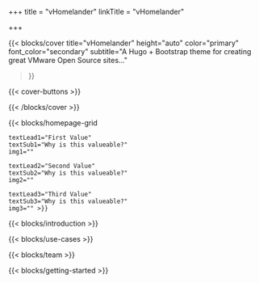 +++
title = "vHomelander"
linkTitle = "vHomelander"

+++
<!-- blocks/cover content start -->
{{< blocks/cover 
	title="vHomelander" 
	height="auto" 
	color="primary" 
	font_color="secondary" 
	subtitle="A Hugo + Bootstrap theme for creating great VMware Open Source sites..." 
>}}

{{< cover-buttons >}}

{{< /blocks/cover >}}
<!-- blocks/cover content end -->

<!-- blocks/homepage-grid start -->
{{< blocks/homepage-grid 

	textLead1="First Value"
	textSub1="Why is this valueable?"
	img1=""

	textLead2="Second Value" 
	textSub2="Why is this valueable?"
	img2=""

	textLead3="Third Value"
	textSub3="Why is this valueable?"
	img3="" >}}

<!-- blocks/homepage-grid End -->

<!-- blocks/introduction start -->
{{< blocks/introduction >}}
<!-- blocks/introduction end -->

<!-- blocks/use-cases begin -->
{{< blocks/use-cases >}}
<!-- blocks/use-cases end -->

<!-- blocks/team begin -->
{{< blocks/team  >}}
<!-- blocks/team end -->

<!-- blocks/getting-started begin -->
{{< blocks/getting-started >}}
<!-- blocks/getting-started end -->